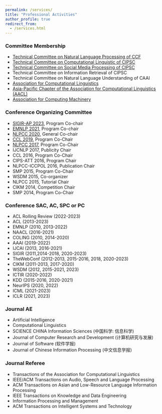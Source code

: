 ```yaml
---
permalink: /services/
title: "Professional Activities"
author_profile: true
redirect_from: 
  - /services.html
---
```

### Committee Membership
* [Technical Committee on Natural Language Processing of CCF](http://tcci.ccf.org.cn/)
* [Technical Committee on Computational Linguistic of CIPSC](http://cips-cl.org/)
* [Technical Committee on Social Media Processing of CIPSC](http://www.cips-smp.org/)
* Technical Committee on Information Retrieval of CIPSC
* Technical Committee on Natural Language Understanding of CAAI
* [Association for Computational Linguistics](http://www.aclweb.org/)
* [ Asia-Pacific Chapter of the Association for Computational Linguistics (AACL)](http://aaclweb.org/officers/index.html)
* [Association for Computing Machinery](https://www.acm.org/)

### Conference Organizing Committee
* [SIGIR-AP 2023](http://www.sigir-ap.org/sigir-ap-2023/), Program Co-chair
* [EMNLP 2021](http://2021.emnlp.org), Program Co-chair
* [NLPCC 2020](http://tcci.ccf.org.cn/conference/2020), General Co-chair
* [CCL 2019](http://www.cips-cl.org/static/CCL2019/en/index.html), Program Co-Chair
* [NLPCC 2017](http://tcci.ccf.org.cn/conference/2017/), Program Co-Chair
* IJCNLP 2017, Publicity Chair
* CCL 2016, Program Co-Chair
* CIPS-ATT 2016, Program Chair
* NLPCC-ICCPOL 2016, Publication Chair
* SMP 2015, Program Co-Chair
* WSDM 2015, Co-organizer
* NLPCC 2015, Tutorial Chair
* CIKM 2014, Competition Chair
* SMP 2014, Program Co-Chair

### Conference SAC, AC, SPC or PC
* ACL Rolling Review (2022-2023)
* ACL (2013-2023)
* EMNLP (2010, 2013-2022)
* NAACL (2016-2021)
* COLING (2010, 2014-2020)
* AAAI (2019-2022)
* IJCAI (2013, 2016-2021)
* SIGIR (2011,2014-2018, 2020-2023)
* TheWebConf (2012-2013, 2015-2016, 2018, 2020-2023)
* CIKM (2011-2013, 2017-2020)
* WSDM (2012, 2015-2021, 2023)
* ICTIR (2020-2022)
* KDD (2015-2016, 2020-2021)
* NeurIPS (2020, 2022)
* ICML (2021-2023)
* ICLR (2021, 2023)

### Journal AE
* Artificial Intelligence
* Computational Linguistics
* SCIENCE CHINA Information Sciences (中国科学: 信息科学)
* Journal of Computer Research and Development (计算机研究与发展)
* Journal of Software (软件学报)
* Journal of Chinese Information Processing (中文信息学报)

### Journal Referee
* Transactions of the Association for Computational Linguistics
* IEEE/ACM Transactions on Audio, Speech and Language Processing
* ACM Transactions on Asian and Low-Resource Language Information Processing
* IEEE Transactions on Knowledge and Data Engineering
* Information Processing and Management
* ACM Transactions on Intelligent Systems and Technology


